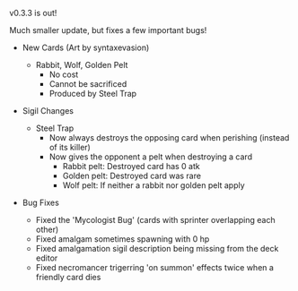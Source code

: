 v0.3.3 is out!

Much smaller update, but fixes a few important bugs!

* New Cards (Art by syntaxevasion)
    * Rabbit, Wolf, Golden Pelt
        * No cost
        * Cannot be sacrificed
        * Produced by Steel Trap

* Sigil Changes
     * Steel Trap
        * Now always destroys the opposing card when perishing (instead of its killer)
        * Now gives the opponent a pelt when destroying a card
            * Rabbit pelt: Destroyed card has 0 atk
            * Golden pelt: Destroyed card was rare
            * Wolf pelt: If neither a rabbit nor golden pelt apply

* Bug Fixes
    * Fixed the 'Mycologist Bug' (cards with sprinter overlapping each other)
    * Fixed amalgam sometimes spawning with 0 hp
    * Fixed amalgamation sigil description being missing from the deck editor
    * Fixed necromancer trigerring 'on summon' effects twice when a friendly card dies
